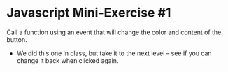 # Javascript Mini-Exercise #1
Call a function using an event that will change the color and content of the button.
- We did this one in class, but take it to the next level – see if you can change it back when clicked again.
